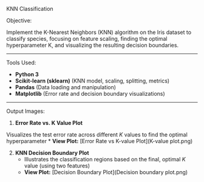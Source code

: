 KNN Classification

Objective:

Implement the K-Nearest Neighbors (KNN) algorithm on the Iris dataset to classify species, focusing on feature scaling, finding the optimal hyperparameter K, and visualizing the resulting decision boundaries.

------------------------------------------------------------------------------------------------------------------------

Tools Used:

* **Python 3**
* **Scikit-learn (sklearn)** (KNN model, scaling, splitting, metrics)
* **Pandas** (Data loading and manipulation)
* **Matplotlib** (Error rate and decision boundary visualizations)

------------------------------------------------------------------------------------------------------------------------

Output Images:

1.  **Error Rate vs. K Value Plot**

  Visualizes the test error rate across different $K$ values to find the optimal hyperparameter
    * **View Plot:** [Error Rate vs K-value Plot](K-value plot.png)

2.  **KNN Decision Boundary Plot**
    * Illustrates the classification regions based on the final, optimal $K$ value (using two features)
    * **View Plot:** [Decision Boundary Plot](Decision boundary plot.png)



